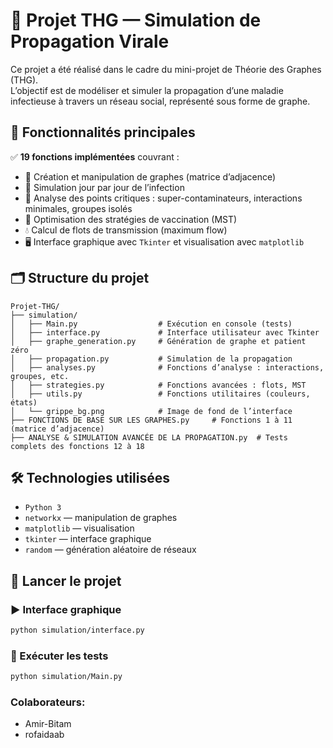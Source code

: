 
# 🦠 Projet THG — Simulation de Propagation Virale

Ce projet a été réalisé dans le cadre du mini-projet de Théorie des Graphes (THG).  
L’objectif est de modéliser et simuler la propagation d’une maladie infectieuse à travers un réseau social, représenté sous forme de graphe.

## 🧪 Fonctionnalités principales

✅ **19 fonctions implémentées** couvrant :
- 🔧 Création et manipulation de graphes (matrice d’adjacence)
- 🧬 Simulation jour par jour de l’infection
- 📍 Analyse des points critiques : super-contaminateurs, interactions minimales, groupes isolés
- 💉 Optimisation des stratégies de vaccination (MST)
- 💧 Calcul de flots de transmission (maximum flow)
- 🖥️ Interface graphique avec `Tkinter` et visualisation avec `matplotlib`

## 🗂️ Structure du projet

```
Projet-THG/
├── simulation/
│   ├── Main.py                  # Exécution en console (tests)
│   ├── interface.py             # Interface utilisateur avec Tkinter
│   ├── graphe_generation.py     # Génération de graphe et patient zéro
│   ├── propagation.py           # Simulation de la propagation
│   ├── analyses.py              # Fonctions d’analyse : interactions, groupes, etc.
│   ├── strategies.py            # Fonctions avancées : flots, MST
│   ├── utils.py                 # Fonctions utilitaires (couleurs, états)
│   └── grippe_bg.png            # Image de fond de l’interface
├── FONCTIONS DE BASE SUR LES GRAPHES.py     # Fonctions 1 à 11 (matrice d’adjacence)
├── ANALYSE & SIMULATION AVANCÉE DE LA PROPAGATION.py  # Tests complets des fonctions 12 à 18
```

## 🛠️ Technologies utilisées

- `Python 3`
- `networkx` — manipulation de graphes
- `matplotlib` — visualisation
- `tkinter` — interface graphique
- `random` — génération aléatoire de réseaux


## 🚀 Lancer le projet

### ▶️ Interface graphique
```bash
python simulation/interface.py
```

### 🧪 Exécuter les tests
```bash
python simulation/Main.py
```

### Colaborateurs:
- Amir-Bitam
- rofaidaab

